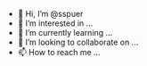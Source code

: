 - 👋 Hi, I’m @sspuer
- 👀 I’m interested in ...
- 🌱 I’m currently learning ...
- 💞️ I’m looking to collaborate on ...
- 📫 How to reach me ...

<!---
sspuer/sspuer is a ✨ special ✨ repository because its `README.md` (this file) appears on your GitHub profile.
You can click the Preview link to take a look at your changes.
--->
